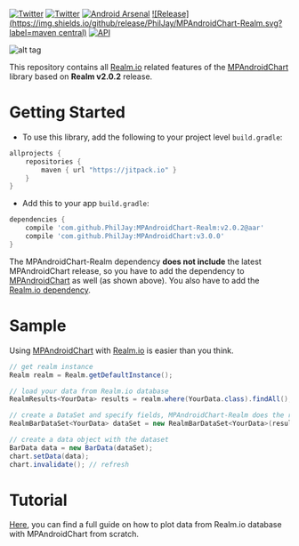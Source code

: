 [![Twitter](https://img.shields.io/badge/Twitter-@PhilippJahoda-blue.svg?style=flat)](http://twitter.com/philippjahoda)
[![Twitter](https://img.shields.io/badge/Twitter-@mpandroidchart-blue.svg?style=flat)](http://twitter.com/mpandroidchart)
[![Android Arsenal](https://img.shields.io/badge/Android%20Arsenal-MPAndroidChart--Realm-green.svg?style=true)](https://android-arsenal.com/details/1/3838)
[![Release](https://img.shields.io/github/release/PhilJay/MPAndroidChart-Realm.svg?label=maven central)](https://jitpack.io/#PhilJay/MPAndroidChart-Realm)      [![API](https://img.shields.io/badge/API-16%2B-green.svg?style=flat)](https://android-arsenal.com/api?level=16)

![alt tag](https://raw.github.com/PhilJay/MPAndroidChart-Realm/master/design/feature_graphic.png)

This repository contains all [Realm.io](http://realm.io) related features of the [MPAndroidChart](https://github.com/PhilJay/MPAndroidChart) library based on **Realm v2.0.2** release.

# Getting Started

 - To use this library, add the following to your project level `build.gradle`:
```gradle
allprojects {
	repositories {
		maven { url "https://jitpack.io" }
	}
}
```
 - Add this to your app `build.gradle`:
```gradle
dependencies {
	compile 'com.github.PhilJay:MPAndroidChart-Realm:v2.0.2@aar'
	compile 'com.github.PhilJay:MPAndroidChart:v3.0.0'
}
```

The MPAndroidChart-Realm dependency **does not include** the latest MPAndroidChart release, so you have to add the dependency to [MPAndroidChart](https://github.com/PhilJay/MPAndroidChart#usage) as well (as shown above). You also have to add the [Realm.io dependency](https://realm.io/docs/java/latest/#getting-started).

# Sample

Using [MPAndroidChart](https://github.com/PhilJay/MPAndroidChart) with [Realm.io](https://realm.io) is easier than you think.

```java
// get realm instance
Realm realm = Realm.getDefaultInstance();

// load your data from Realm.io database
RealmResults<YourData> results = realm.where(YourData.class).findAll();

// create a DataSet and specify fields, MPAndroidChart-Realm does the rest
RealmBarDataSet<YourData> dataSet = new RealmBarDataSet<YourData>(results, "xValue", "yValue");

// create a data object with the dataset 
BarData data = new BarData(dataSet);
chart.setData(data);
chart.invalidate(); // refresh
```

# Tutorial

[Here](https://github.com/PhilJay/MPAndroidChart-Realm/wiki/Realm.io-database-integration), you can find a full guide on how to plot data from Realm.io database with MPAndroidChart from scratch.
